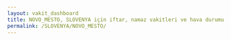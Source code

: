 ```yaml
---
layout: vakit_dashboard
title: NOVO_MESTO, SLOVENYA için iftar, namaz vakitleri ve hava durumu - ilçe/eyalet seç
permalink: /SLOVENYA/NOVO_MESTO/
---
```


<script type="text/javascript">
  var GLOBAL_COUNTRY = 'SLOVENYA';
  var GLOBAL_CITY = 'NOVO_MESTO';
  var GLOBAL_STATE = '';
  var lat = 72;
  var lon = 21;
</script>
